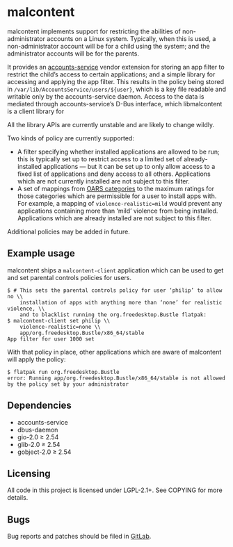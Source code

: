 malcontent
==========

malcontent implements support for restricting the abilities of
non-administrator accounts on a Linux system. Typically, when this is
used, a non-administrator account will be for a child using the system; and the
administrator accounts will be for the parents.

It provides an
[accounts-service](https://gitlab.freedesktop.org/accountsservice/accountsservice)
vendor extension for storing an app filter to
restrict the child’s access to certain applications; and a simple library for
accessing and applying the app filter. This results in the policy being stored
in `/var/lib/AccountsService/users/${user}`, which is a key file readable and
writable only by the accounts-service daemon. Access to the data is mediated
through accounts-service’s D-Bus interface, which libmalcontent is a client
library for

All the library APIs are currently unstable and are likely to change wildly.

Two kinds of policy are currently supported:
 * A filter specifying whether installed applications are allowed to be run;
   this is typically set up to restrict access to a limited set of
   already-installed applications — but it can be set up to only allow access
   to a fixed list of applications and deny access to all others.
   Applications which are not currently installed are not subject to this
   filter.
 * A set of mappings from [OARS categories](https://hughsie.github.io/oars/) to
   the maximum ratings for those categories which are permissible for a user to
   install apps with. For example, a mapping of `violence-realistic=mild` would
   prevent any applications containing more than ‘mild’ violence from being
   installed. Applications which are already installed are not subject to this
   filter.

Additional policies may be added in future.

Example usage
---

malcontent ships a `malcontent-client` application which can be used to get and
set parental controls policies for users.

```
$ # This sets the parental controls policy for user ‘philip’ to allow no \\
    installation of apps with anything more than ‘none’ for realistic violence, \\
    and to blacklist running the org.freedesktop.Bustle flatpak:
$ malcontent-client set philip \\
    violence-realistic=none \\
    app/org.freedesktop.Bustle/x86_64/stable
App filter for user 1000 set
```

With that policy in place, other applications which are aware of malcontent will
apply the policy:

```
$ flatpak run org.freedesktop.Bustle
error: Running app/org.freedesktop.Bustle/x86_64/stable is not allowed by the policy set by your administrator
```

Dependencies
------------

 * accounts-service
 * dbus-daemon
 * gio-2.0 ≥ 2.54
 * glib-2.0 ≥ 2.54
 * gobject-2.0 ≥ 2.54

Licensing
---------

All code in this project is licensed under LGPL-2.1+. See COPYING for more details.

Bugs
----

Bug reports and patches should be filed in
[GitLab](https://gitlab.freedesktop.org/pwithnall/malcontent).
